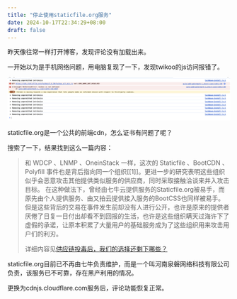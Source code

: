 ```yaml
---
title: "停止使用staticfile.org服务"
date: 2024-10-17T22:34:29+08:00
draft: false
---
```


昨天像往常一样打开博客，发现评论没有加载出来。

一开始以为是手机网络问题，用电脑复现了一下，发现twikoo的js访问报错了。

![](20241016-175127.png)

staticfile.org是一个公共的前端cdn，怎么证书有问题了呢？

搜索了一下，结果找到这么一篇内容：

> 和 WDCP 、LNMP 、OneinStack 一样，这次的 Staticfile 、BootCDN 、Polyfill 事件也是背后指向同一个组织[[1]]。更进一步的研究表明这些组织似乎会恶意攻击其他提供类似服务的供应商，同时采取接触洽谈来并入攻击目标。 在这种做法下，曾经由七牛云提供服务的Staticfile.org被易手，而原先由个人提供服务、由又拍云提供接入服务的BootCSS也同样被易手。 但是这些背后的交易在事件发生前却没有人进行公开，也许是原来的提供者厌倦了日复一日付出却看不到回报的生活，也许是这些组织瞒天过海许下了虚假的承诺，让原本积累了大量用户的基础服务成为了这些组织用来攻击用户们的利刃。
> 
> 详细内容见[供应链投毒后，我们的选择还剩下哪些？](https://www.v2ex.com/t/1056428)

staticfile.org目前已不再由七牛负责维护，而是一个叫河南泉磐网络科技有限公司负责，该服务已不可靠，存在黑产利用的情况。

更换为cdnjs.cloudflare.com服务后，评论功能恢复正常。